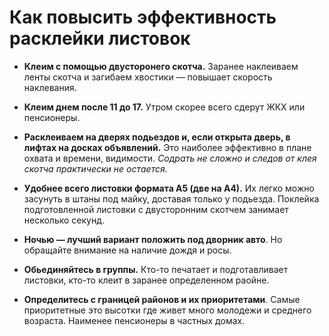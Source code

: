 # Как повысить эффективность расклейки листовок

- **Клеим с помощью двусторонего скотча.** Заранее наклеиваем ленты скотча и загибаем хвостики — повышает скорость наклевания.

- **Клеим днем после 11 до 17.** Утром скорее всего сдерут ЖКХ или пенсионеры.

- **Расклеиваем на дверях подьездов и, если открыта дверь, в лифтах на досках объявлений.** Это наиболее эффективно в плане охвата и времени, видимости. _Содрать не сложно и следов от клея скотча практически не остается._

- **Удобнее всего листовки формата А5 (две на А4).** Их легко можно засунуть в штаны под майку, доставая только у подьезда. Поклейка подготовленной листовки с двусторонним скотчем занимает несколько секунд.

- **Ночью — лучший вариант положить под дворник авто**. Но обращайте внимание на наличие дождя и росы.

- **Обьединяйтесь в группы.** Кто-то печатает и подготавливает листовки, кто-то клеит в заранее определенном раойне.

- **Определитесь с границей районов и их приоритетами**. Самые приоритетные это высотки где живет много молодежи и среднего возраста. Наименее пенсионеры в частных домах.
